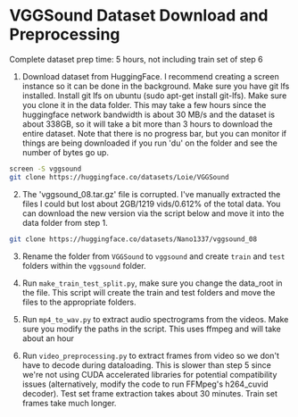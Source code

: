 # VGGSound Dataset Download and Preprocessing

Complete dataset prep time: 5 hours, not including train set of step 6 

1. Download dataset from HuggingFace. I recommend creating a screen instance so it can be done in the background. Make sure you have git lfs installed. Install git lfs on ubuntu (sudo apt-get install git-lfs). Make sure you clone it in the data folder. This may take a few hours since the huggingface network bandwidth is about 30 MB/s and the dataset is about 338GB, so it will take a bit more than 3 hours to download the entire dataset. Note that there is no progress bar, but you can monitor if things are being downloaded if you run 'du' on the folder and see the number of bytes go up. 
```bash 
screen -S vggsound
git clone https://huggingface.co/datasets/Loie/VGGSound
```

2. The 'vggsound_08.tar.gz' file is corrupted. I've manually extracted the files I could but lost about 2GB/1219 vids/0.612% of the total data. You can download the new version via the script below and move it into the data folder from step 1. 
```bash
git clone https://huggingface.co/datasets/Nano1337/vggsound_08
```

3. Rename the folder from `VGGSound` to `vggsound` and create `train` and `test` folders within the `vggsound` folder. 

4. Run `make_train_test_split.py`, make sure you change the data_root in the file. This script will create the train and test folders and move the files to the appropriate folders. 

5. Run `mp4_to_wav.py` to extract audio spectrograms from the videos. Make sure you modify the paths in the script. This uses ffmpeg and will take about an hour

6. Run `video_preprocessing.py` to extract frames from video so we don't have to decode during dataloading. This is slower than step 5 since we're not using CUDA accelerated libraries for potential compatibility issues (alternatively, modify the code to run FFMpeg's h264_cuvid decoder). Test set frame extraction takes about 30 minutes. Train set frames take much longer. 
